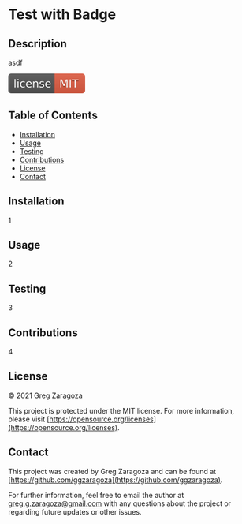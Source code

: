 
# Test with Badge
## Description
asdf

![MIT License](/badges/license-MIT-red.svg)
## Table of Contents
- [Installation](#installation)
- [Usage](#usage)
- [Testing](#testing)
- [Contributions](#contributions)
- [License](#license)
- [Contact](#contact)
## Installation
1
## Usage
2
## Testing
3
## Contributions
4
## License
© 2021 Greg Zaragoza

This project is protected under the MIT license. For more information, please visit [https://opensource.org/licenses](https://opensource.org/licenses).

## Contact
This project was created by Greg Zaragoza and can be found at [https://github.com/ggzaragoza](https://github.com/ggzaragoza).

For further information, feel free to email the author at greg.g.zaragoza@gmail.com with any questions about the project or regarding future updates or other issues.